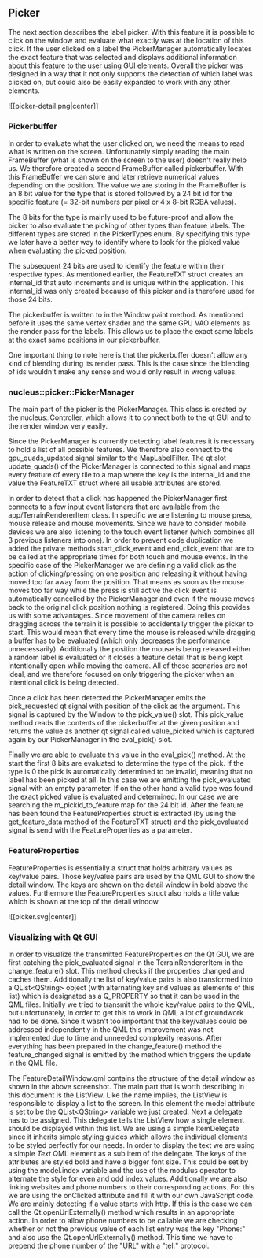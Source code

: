 ## Picker
The next section describes the label picker. With this feature it is possible to click on the window and evaluate what exactly was at the location of this click. If the user clicked on a label the PickerManager automatically locates the exact feature that was selected and displays additional information about this feature to the user using GUI elements. Overall the picker was designed in a way that it not only supports the detection of which label was clicked on, but could also be easily expanded to work with any other elements.

![[picker-detail.png|center]]

### Pickerbuffer
In order to evaluate what the user clicked on, we need the means to read what is written on the screen. Unfortunately simply reading the main FrameBuffer (what is shown on the screen to the user) doesn't really help us. We therefore created a second FrameBuffer called pickerbuffer. With this FrameBuffer we can store and later retrieve numerical values depending on the position. The value we are storing in the FrameBuffer is an 8 bit value for the type that is stored followed by a 24 bit id for the specific feature (= 32-bit numbers per pixel or 4 x 8-bit RGBA values). 

The 8 bits for the type is mainly used to be future-proof and allow the picker to also evaluate the picking of other types than feature labels. The different types are stored in the PickerTypes enum.  By specifying this type we later have a better way to identify where to look for the picked value when evaluating the picked position.

The subsequent 24 bits are used to identify the feature within their respective types. As mentioned earlier, the FeatureTXT struct creates an internal\_id that auto increments and is unique within the application. This internal\_id was only created because of this picker and is therefore used for those 24 bits.

The pickerbuffer is written to in the Window paint method. As mentioned before it uses the same vertex shader and the same GPU VAO elements as the render pass for the labels. This allows us to place the exact same labels at the exact same positions in our pickerbuffer. 

One important thing to note here is that the pickerbuffer doesn't allow any kind of blending during its render pass. This is the case since the blending of ids wouldn't make any sense and would only result in wrong values.
### nucleus::picker::PickerManager
The main part of the picker is the PickerManager. This class is created by the nucleus::Controller, which allows it to connect both to the qt GUI and to the render window very easily.

Since the PickerManager is currently detecting label features it is necessary to hold a list of all possible features. We therefore also connect to the gpu\_quads\_updated signal similar to the MapLabelFilter. The qt slot update_quads() of the PickerManager is connected to this signal and maps every feature of every tile to a map where the key is the internal\_id and the value the FeatureTXT struct where all usable attributes are stored. 

In order to detect that a click has happened the PickerManager first connects to a few input event listeners that are available from the app/TerrainRendererItem class. In specific we are listening to mouse press, mouse release and mouse movements. Since we have to consider mobile devices we are also listening to the touch event listener (which combines all 3 previous listeners into one). In order to prevent code duplication we added the private methods start\_click\_event and end\_click\_event that are to be called at the appropriate times for both touch and mouse events. In the specific case of the PickerManager we are defining a valid click as the action of clicking/pressing on one position and releasing it without having moved too far away from the position. That means as soon as the mouse moves too far way while the press is still active the click event is automatically cancelled by the PickerManager and even if the mouse moves back to the original click position nothing is registered. Doing this provides us with some advantages. Since movement of the camera relies on dragging across the terrain it is possible to accidentally trigger the picker to start. This would mean that every time the mouse is released while dragging a buffer has to be evaluated (which only decreases the performance unnecessarily). Additionally the position the mouse is being released either a random label is evaluated or it closes a feature detail that is being kept intentionally open while moving the camera. All of those scenarios are not ideal, and we therefore focused on only triggering the picker when an intentional click is being detected.

Once a click has been detected the PickerManager emits the pick\_requested qt signal with position of the click as the argument. This signal is captured by the Window to the pick\_value() slot. This pick\_value method reads the contents of the pickerbuffer at the given position and returns the value as another qt signal called value\_picked which is captured again by our PickerManager in the eval\_pick() slot.

Finally we are able to evaluate this value in the eval\_pick() method. At the start the first 8 bits are evaluated to determine the type of the pick. If the type is 0 the pick is automatically determined to be invalid, meaning that no label has been picked at all. In this case we are emitting the pick\_evaluated signal with an empty parameter. If on the other hand a valid type was found the exact picked value is evaluated and determined. In our case we are searching the m\_pickid\_to\_feature map for the 24 bit id. After the feature has been found the FeatureProperties struct is extracted (by using the get\_feature\_data method of the FeatureTXT struct) and the pick\_evaluated signal is send with the FeatureProperties as a parameter.

### FeatureProperties
FeatureProperties is essentially a struct that holds arbitrary values as key/value pairs. Those key/value pairs are used by the QML GUI to show the detail window. The keys are shown on the detail window in bold above the values. Furthermore the FeatureProperties struct also holds a title value which is shown at the top of the detail window.

![[picker.svg|center]]
### Visualizing with Qt GUI
In order to visualize the transmitted FeatureProperties on the Qt GUI, we are first catching the pick\_evaluated signal in the TerrainRendererItem in the change\_feature() slot. This method checks if the properties changed and caches them. Additionally the list of key/value pairs is also transformed into a QList\<QString\> object (with alternating key and values as elements of this list) which is designated as a Q\_PROPERTY so that it can be used in the QML files. Initially we tried to transmit the whole key/value pairs to the QML, but unfortunately, in order to get this to work in QML a lot of groundwork had to be done. Since it wasn't too important that the key/values could be addressed independently in the QML this improvement was not implemented due to time and unneeded complexity reasons.
After everything has been prepared in the change\_feature() method the feature\_changed signal is emitted by the method which triggers the update in the QML file.

The FeatureDetailWindow.qml contains the structure of the detail window as shown in the above screenshot. The main part that is worth describing in this document is the ListView. Like the name implies, the ListView is responsible to display a list to the screen. In this element the model attribute is set to be the QList\<QString\> variable we just created. Next a delegate has to be assigned. This delegate tells the ListView how a single element should be displayed within this list. We are using a simple ItemDelegate since it inherits simple styling guides which allows the individual elements to be styled perfectly for our needs. In order to display the text we are using a simple *Text* QML element as a sub item of the delegate. The keys of the attributes are styled bold and have a bigger font size. This could be set by using the model.index variable and the use of the modulus operator to alternate the style for even and odd index values.
Additionally we are also linking websites and phone numbers to their corresponding actions. For this we are using the onClicked attribute and fill it with our own JavaScript code. We are mainly detecting if a value starts with http. If this is the case we can call the Qt.openUrlExternally() method which results in an appropriate action. 
In order to allow phone numbers to be callable we are checking whether or not the previous value of each list entry was the key "Phone:" and also use the Qt.openUrlExternally() method. This time we have to prepend the phone number of the "URL" with a "tel:" protocol.

